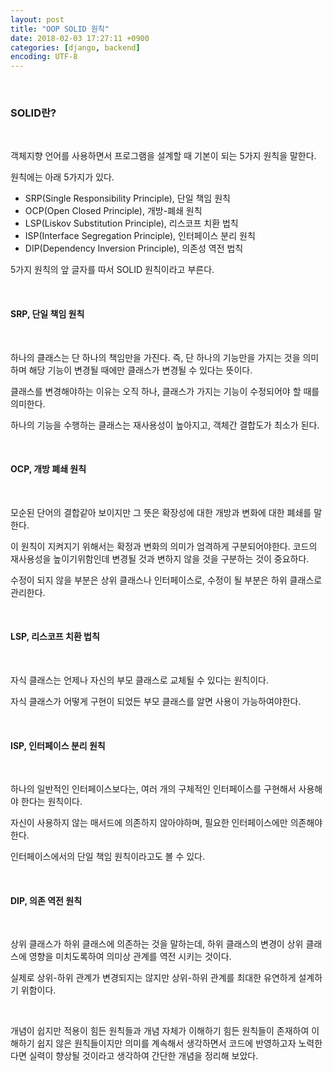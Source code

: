 ```yaml
---
layout: post
title: "OOP SOLID 원칙"
date: 2018-02-03 17:27:11 +0900
categories: [django, backend]
encoding: UTF-8
---
```


<br>


### SOLID란?

<br>

객체지향 언어를 사용하면서 프로그램을 설계할 때 기본이 되는 5가지 원칙을 말한다. 

원칙에는 아래 5가지가 있다.
- SRP(Single Responsibility Principle), 단일 책임 원칙
- OCP(Open Closed Principle), 개방-폐쇄 원칙
- LSP(Liskov Substitution Principle), 리스코프 치환 법칙
- ISP(Interface Segregation Principle), 인터페이스 분리 원칙
- DIP(Dependency Inversion Principle), 의존성 역전 법칙

5가지 원칙의 앞 글자를 따서 SOLID 원칙이라고 부른다. 


<br>


#### SRP, 단일 책임 원칙

<br>

하나의 클래스는 단 하나의 책임만을 가진다. 즉, 단 하나의 기능만을 가지는 것을 의미하며 해당 기능이 변경될 때에만
클래스가 변경될 수 있다는 뜻이다. 

클래스를 변경해야하는 이유는 오직 하나, 클래스가 가지는 기능이 수정되어야 할 때를 의미한다. 

하나의 기능을 수행하는 클래스는 재사용성이 높아지고, 객체간 결합도가 최소가 된다. 


<br>

#### OCP, 개방 폐쇄 원칙 

<br>

모순된 단어의 결합같아 보이지만 그 뜻은 확장성에 대한 개방과 변화에 대한 폐쇄를 말한다. 

이 원칙이 지켜지기 위해서는 확정과 변화의 의미가 엄격하게 구분되어야한다. 
코드의 재사용성을 높이기위함인데 변경될 것과 변하지 않을 것을 구분하는 것이 중요하다.

수정이 되지 않을 부분은 상위 클래스나 인터페이스로, 수정이 될 부분은 하위 클래스로 관리한다. 

<br>


#### LSP, 리스코프 치환 법칙

<br>

자식 클래스는 언제나 자신의 부모 클래스로 교체될 수 있다는 원칙이다. 

자식 클래스가 어떻게 구현이 되었든 부모 클래스를 알면 사용이 가능하여야한다. 

<br>


#### ISP, 인터페이스 분리 원칙

<br>

하나의 일반적인 인터페이스보다는, 여러 개의 구체적인 인터페이스를 구현해서 사용해야 한다는 원칙이다.

자신이 사용하지 않는 매서드에 의존하지 않아야하며, 필요한 인터페이스에만 의존해야 한다.

인터페이스에서의 단일 책임 원칙이라고도 볼 수 있다. 


<br>


#### DIP, 의존 역전 원칙

<br>

상위 클래스가 하위 클래스에 의존하는 것을 말하는데, 하위 클래스의 변경이 상위 클래스에 영향을 미치도록하여 의미상 관계를 역전 시키는 것이다. 

실제로 상위-하위 관계가 변경되지는 않지만 상위-하위 관계를 최대한 유연하게 설계하기 위함이다. 


<br>


개념이 쉽지만 적용이 힘든 원칙들과 개념 자체가 이해하기 힘든 원칙들이 존재하여 이해하기 쉽지 않은 원칙들이지만 
의미를 계속해서 생각하면서 코드에 반영하고자 노력한다면 실력이 향상될 것이라고 생각하여 간단한 개념을 정리해 보았다. 




